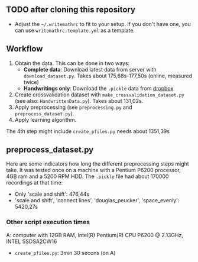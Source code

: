 ## TODO after cloning this repository

* Adjust the `~/.writemathrc` to fit to your setup. If you don't have one, you
  can use `writemathrc.template.yml` as a template.

## Workflow

1. Obtain the data. This can be done in two ways:
    * **Complete data**: Download latest data from server with `download_dataset.py`.
      Takes about 175,68s-177,50s  (online, measured twice)
    * **Handwritings only**: Download the `.pickle` data from
      [dropbox](https://www.dropbox.com/s/nk8gmd9k3tanjqu/2014-08-04-18-24-handwriting_datasets-raw.pickle)
2. Create crossvalidation dataset with `make_crossvalidation_dataset.py` (see also: `HandwrittenData.py`). Takes about 131,02s.
3. Apply preprocessing (see `preprocessing.py` and `preprocess_dataset.py`).
4. Apply learning algorithm.

The 4th step might include `create_pfiles.py` needs about 1351,39s

## preprocess_dataset.py

Here are some indicators how long the different preprocessing steps might take.
It was tested once on a machine with a Pentium P6200 processor, 4GB ram and a
5200 RPM HDD. The `.pickle` file had about 170000 recordings at that time:

* Only 'scale and shift': 476,44s
* 'scale and shift', 'connect lines', 'douglas_peucker', 'space_evenly': 5420,27s

### Other script execution times

A: computer with 12GB RAM, Intel(R) Pentium(R) CPU P6200 @ 2.13GHz, INTEL SSDSA2CW16

* `create_pfiles.py`: 3min 30 secons (on A)